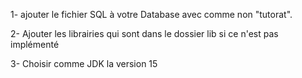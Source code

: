 
1- ajouter le fichier SQL à votre Database avec comme non "tutorat".

2- Ajouter les librairies qui sont dans le dossier lib si ce n'est pas implémenté

3- Choisir comme JDK la version 15
